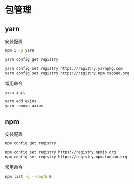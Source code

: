 # 包管理

## yarn

安装配置

```bash
npm i -g yarn

yarn config get registry

yarn config set registry https://registry.yarnpkg.com
yarn config set registry https://registry.npm.taobao.org
```

常用命令

```bash
yarn init

yarn add axios
yarn remove axios
```

## npm

安装配置

```bash
npm config get registry

npm config set registry https://registry.npmjs.org
npm config set registry https://registry.npm.taobao.org
```

常用命令

```bash
npm list -g --depth 0
```
